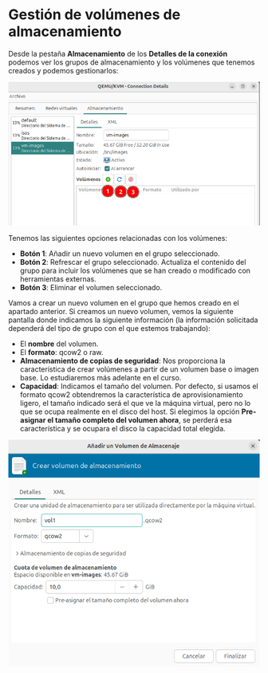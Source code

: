 # Gestión de volúmenes de almacenamiento

Desde la pestaña **Almacenamiento** de los **Detalles de la conexión** podemos ver los grupos de almacenamiento y los volúmenes que tenemos creados y podemos gestionarlos:

![volumen](img/volumen1.png)

Tenemos las siguientes opciones relacionadas con los volúmenes:

* **Botón 1**: Añadir un nuevo volumen en el grupo seleccionado.
* **Botón 2**: Refrescar el grupo seleccionado. Actualiza el contenido del grupo para incluir los volúmenes que se han creado o modificado con herramientas externas.
* **Botón 3**: Eliminar el volumen seleccionado.

Vamos a crear un nuevo volumen en el grupo que hemos creado en el apartado anterior. Si creamos un nuevo volumen, vemos la siguiente pantalla donde indicamos la siguiente información (la información solicitada dependerá del tipo de grupo con el que estemos trabajando):

* El **nombre** del volumen.
* El **formato**: qcow2 o raw.
* **Almacenamiento de copias de seguridad**: Nos proporciona la característica de crear volúmenes a partir de un volumen base o imagen base. Lo estudiaremos más adelante en el curso.
* **Capacidad**: Indicamos el tamaño del volumen. Por defecto, si usamos el formato qcow2 obtendremos la característica de aprovisionamiento ligero, el tamaño indicado será el que ve la máquina virtual, pero no lo que se ocupa realmente en el disco del host. Si elegimos la opción **Pre-asignar el tamaño completo del volumen ahora**, se perderá esa característica y se ocupara el disco la capacidad total elegida.

![volumen](img/volumen2.png)
